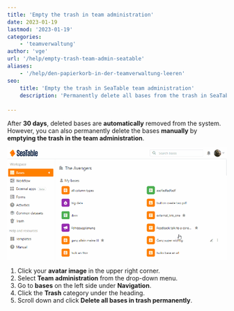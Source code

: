 ```yaml
---
title: 'Empty the trash in team administration'
date: 2023-01-19
lastmod: '2023-01-19'
categories:
    - 'teamverwaltung'
author: 'vge'
url: '/help/empty-trash-team-admin-seatable'
aliases:
    - '/help/den-papierkorb-in-der-teamverwaltung-leeren'
seo:
    title: 'Empty the trash in SeaTable team administration'
    description: 'Permanently delete all bases from the trash in SeaTable team management. Free up space and keep your storage clean with this step-by-step guide for admins.'

---
```


After **30 days**, deleted bases are **automatically** removed from the system. However, you can also permanently delete the bases **manually** by **emptying the trash in the team administration**.

![Empty the trash](images/Den-Papierkorb-leeren.gif)

1. Click your **avatar image** in the upper right corner.
2. Select **Team administration** from the drop-down menu.
3. Go to **bases** on the left side under **Navigation**.
4. Click the **Trash** category under the heading.
5. Scroll down and click **Delete all bases in trash permanently**.
